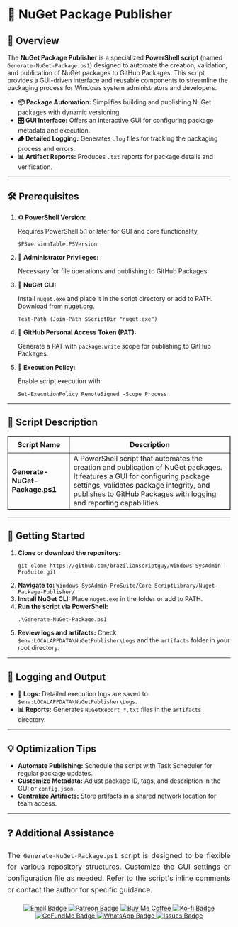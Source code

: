 <div>
  <h1>📂 NuGet Package Publisher</h1>

  <h2>📝 Overview</h2>
  <p>
    The <strong>NuGet Package Publisher</strong> is a specialized <strong>PowerShell script</strong> (named <code>Generate-NuGet-Package.ps1</code>) designed to automate the creation, validation, and publication of NuGet packages to GitHub Packages. This script provides a GUI-driven interface and reusable components to streamline the packaging process for Windows system administrators and developers.
  </p>

  <ul>
    <li><strong>📦 Package Automation:</strong> Simplifies building and publishing NuGet packages with dynamic versioning.</li>
    <li><strong>🎛️ GUI Interface:</strong> Offers an interactive GUI for configuring package metadata and execution.</li>
    <li><strong>🪵 Detailed Logging:</strong> Generates <code>.log</code> files for tracking the packaging process and errors.</li>
    <li><strong>📊 Artifact Reports:</strong> Produces <code>.txt</code> reports for package details and verification.</li>
  </ul>

  <hr />

  <h2>🛠️ Prerequisites</h2>
  <ol>
    <li>
      <strong>⚙️ PowerShell Version:</strong>
      <p>Requires PowerShell 5.1 or later for GUI and core functionality.</p>
      <pre><code>$PSVersionTable.PSVersion</code></pre>
    </li>
    <li>
      <strong>🔑 Administrator Privileges:</strong>
      <p>Necessary for file operations and publishing to GitHub Packages.</p>
    </li>
    <li>
      <strong>🔧 NuGet CLI:</strong>
      <p>Install <code>nuget.exe</code> and place it in the script directory or add to PATH. Download from <a href="https://www.nuget.org/downloads" target="_blank">nuget.org</a>.</p>
      <pre><code>Test-Path (Join-Path $ScriptDir "nuget.exe")</code></pre>
    </li>
    <li>
      <strong>🔑 GitHub Personal Access Token (PAT):</strong>
      <p>Generate a PAT with <code>package:write</code> scope for publishing to GitHub Packages.</p>
    </li>
    <li>
      <strong>🔧 Execution Policy:</strong>
      <p>Enable script execution with:</p>
      <pre><code>Set-ExecutionPolicy RemoteSigned -Scope Process</code></pre>
    </li>
  </ol>

  <hr />

  <h2>📄 Script Description</h2>
  <table border="1" style="border-collapse: collapse; width: 100%;">
    <thead>
      <tr>
        <th style="padding: 8px;">Script Name</th>
        <th style="padding: 8px;">Description</th>
      </tr>
    </thead>
    <tbody>
      <tr>
        <td><strong>Generate-NuGet-Package.ps1</strong></td>
        <td>
          A PowerShell script that automates the creation and publication of NuGet packages. It features a GUI for configuring package settings, validates package integrity, and publishes to GitHub Packages with logging and reporting capabilities.
        </td>
      </tr>
    </tbody>
  </table>

  <hr />

  <h2>🚀 Getting Started</h2>
  <ol>
    <li><strong>Clone or download the repository:</strong>
      <pre><code>git clone https://github.com/brazilianscriptguy/Windows-SysAdmin-ProSuite.git</code></pre>
    </li>
    <li><strong>Navigate to:</strong> <code>Windows-SysAdmin-ProSuite/Core-ScriptLibrary/Nuget-Package-Publisher/</code></li>
    <li><strong>Install NuGet CLI:</strong> Place <code>nuget.exe</code> in the folder or add to PATH.</li>
    <li><strong>Run the script via PowerShell:</strong>
      <pre><code>.\Generate-NuGet-Package.ps1</code></pre>
    </li>
    <li><strong>Review logs and artifacts:</strong> Check <code>$env:LOCALAPPDATA\NuGetPublisher\Logs</code> and the <code>artifacts</code> folder in your root directory.</li>
  </ol>

  <hr />

  <h2>📝 Logging and Output</h2>
  <ul>
    <li><strong>📄 Logs:</strong> Detailed execution logs are saved to <code>$env:LOCALAPPDATA\NuGetPublisher\Logs</code>.</li>
    <li><strong>📊 Reports:</strong> Generates <code>NuGetReport_*.txt</code> files in the <code>artifacts</code> directory.</li>
  </ul>

  <hr />

  <h2>💡 Optimization Tips</h2>
  <ul>
    <li><strong>Automate Publishing:</strong> Schedule the script with Task Scheduler for regular package updates.</li>
    <li><strong>Customize Metadata:</strong> Adjust package ID, tags, and description in the GUI or <code>config.json</code>.</li>
    <li><strong>Centralize Artifacts:</strong> Store artifacts in a shared network location for team access.</li>
  </ul>

  <hr />

  <h2>❓ Additional Assistance</h2>
  <p style="text-align: justify; font-size: 16px; line-height: 1.6;">
    The <code>Generate-NuGet-Package.ps1</code> script is designed to be flexible for various repository structures. Customize the GUI settings or configuration file as needed. Refer to the script's inline comments or contact the author for specific guidance.
  </p>

  <div align="center" style="margin-top: 20px;">
    <a href="mailto:luizhamilton.lhr@gmail.com" target="_blank">
      <img src="https://img.shields.io/badge/Email-luizhamilton.lhr@gmail.com-D14836?style=for-the-badge&logo=gmail" alt="Email Badge">
    </a>
    <a href="https://patreon.com/brazilianscriptguy" target="_blank">
      <img src="https://img.shields.io/badge/Patreon-Support-red?style=for-the-badge&logo=patreon" alt="Patreon Badge">
    </a>
    <a href="https://buymeacoffee.com/brazilianscriptguy" target="_blank">
      <img src="https://img.shields.io/badge/Buy%20Me%20a%20Coffee-yellow?style=for-the-badge&logo=buymeacoffee" alt="Buy Me Coffee">
    </a>
    <a href="https://ko-fi.com/brazilianscriptguy" target="_blank">
      <img src="https://img.shields.io/badge/Ko--fi-Support-blue?style=for-the-badge&logo=kofi" alt="Ko-fi Badge">
    </a>
    <a href="https://gofund.me/4599d3e6" target="_blank">
      <img src="https://img.shields.io/badge/GoFundMe-Donate-green?style=for-the-badge&logo=gofundme" alt="GoFundMe Badge">
    </a>
    <a href="https://whatsapp.com/channel/0029VaEgqC50G0XZV1k4Mb1c" target="_blank">
      <img src="https://img.shields.io/badge/WhatsApp-Join%20Us-25D366?style=for-the-badge&logo=whatsapp" alt="WhatsApp Badge">
    </a>
    <a href="https://github.com/brazilianscriptguy/Windows-SysAdmin-ProSuite/issues" target="_blank">
      <img src="https://img.shields.io/badge/Report%20Issues-GitHub-blue?style=for-the-badge&logo=github" alt="Issues Badge">
    </a>
  </div>
</div>
